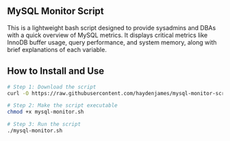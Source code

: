 ## MySQL Monitor Script

This is a lightweight bash script designed to provide sysadmins and DBAs with a quick overview of MySQL metrics. It displays critical metrics like InnoDB buffer usage, query performance, and system memory, along with brief explanations of each variable.

## How to Install and Use

```bash
# Step 1: Download the script
curl -O https://raw.githubusercontent.com/haydenjames/mysql-monitor-script/main/mysql-monitor.sh

# Step 2: Make the script executable
chmod +x mysql-monitor.sh

# Step 3: Run the script
./mysql-monitor.sh
